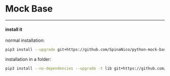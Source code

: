 # Mock Base


---

#### install it 

normal installation:

```bash
pip3 install --upgrade git+https://github.com/SpinaNico/python-mock-base.git@master
```

installation in a folder:

```bash
pip3 install --no-dependencies --upgrade -t lib git+https://github.com/SpinaNico/python-mock-base.git@master
```


